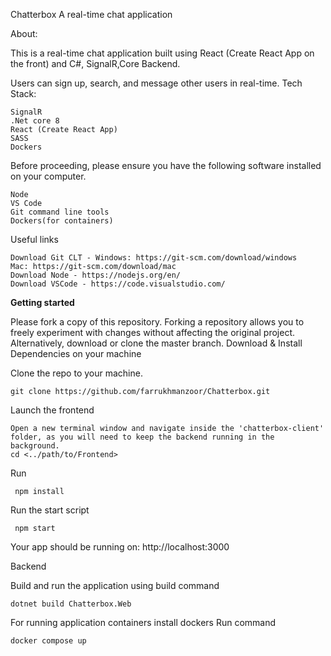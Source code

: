 Chatterbox A real-time chat application

About:

This is a real-time chat application built using React (Create React App on the front) and C#, SignalR,Core Backend.

Users can sign up, search, and message other users in real-time.
Tech Stack:

    SignalR
    .Net core 8
    React (Create React App)
    SASS
    Dockers

Before proceeding, please ensure you have the following software installed on your computer.

    Node
    VS Code
    Git command line tools
	Dockers(for containers)

Useful links

    Download Git CLT - Windows: https://git-scm.com/download/windows 
	Mac: https://git-scm.com/download/mac
    Download Node - https://nodejs.org/en/
    Download VSCode - https://code.visualstudio.com/

**Getting started**

Please fork a copy of this repository. Forking a repository allows you to freely experiment with changes without affecting the original project. Alternatively, download or clone the master branch.
Download & Install Dependencies on your machine

Clone the repo to your machine.

    git clone https://github.com/farrukhmanzoor/Chatterbox.git

Launch the frontend

	Open a new terminal window and navigate inside the 'chatterbox-client' folder, as you will need to keep the backend running in the background.
    cd <../path/to/Frontend> 

 Run
 
     npm install

Run the start script

     npm start

Your app should be running on: http://localhost:3000

Backend

Build and run the application using build command
    
	dotnet build Chatterbox.Web



For running application containers install dockers 
Run command

    docker compose up

